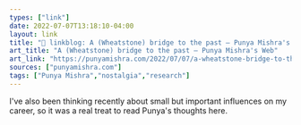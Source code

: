 ```yaml
---
types: ["link"]
date: 2022-07-07T13:18:10-04:00
layout: link
title: "🔗 linkblog: A (Wheatstone) bridge to the past – Punya Mishra's Web'"
art_title: "A (Wheatstone) bridge to the past – Punya Mishra's Web"
art_link: "https://punyamishra.com/2022/07/07/a-wheatstone-bridge-to-the-past/?utm_source=rss"
sources: ["punyamishra.com"]
tags: ["Punya Mishra","nostalgia","research"]
---
```

I've also been thinking recently about small but important influences on my career, so it was a real treat to read Punya's thoughts here.
 
